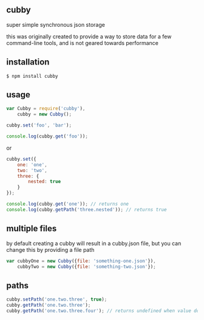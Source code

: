 ## cubby

super simple synchronous json storage

this was originally created to provide a way to store data for a few command-line tools, and is not geared towards performance

## installation

    $ npm install cubby

## usage

```javascript
var Cubby = require('cubby'),
	cubby = new Cubby();

cubby.set('foo', 'bar');

console.log(cubby.get('foo'));
```

or

```javascript
cubby.set({
	one: 'one',
	two: 'two',
	three: {
		nested: true
	}
});

console.log(cubby.get('one')); // returns one
console.log(cubby.getPath('three.nested')); // returns true
```

## multiple files

by default creating a cubby will result in a cubby.json file, but you can change this by providing a file path

```javascript
var cubbyOne = new Cubby({file: 'something-one.json'}),
	cubbyTwo = new Cubby({file: 'something-two.json'});
```

## paths

```javascript
cubby.setPath('one.two.three', true);
cubby.getPath('one.two.three');
cubby.getPath('one.two.three.four'); // returns undefined when value doesn't exist
```